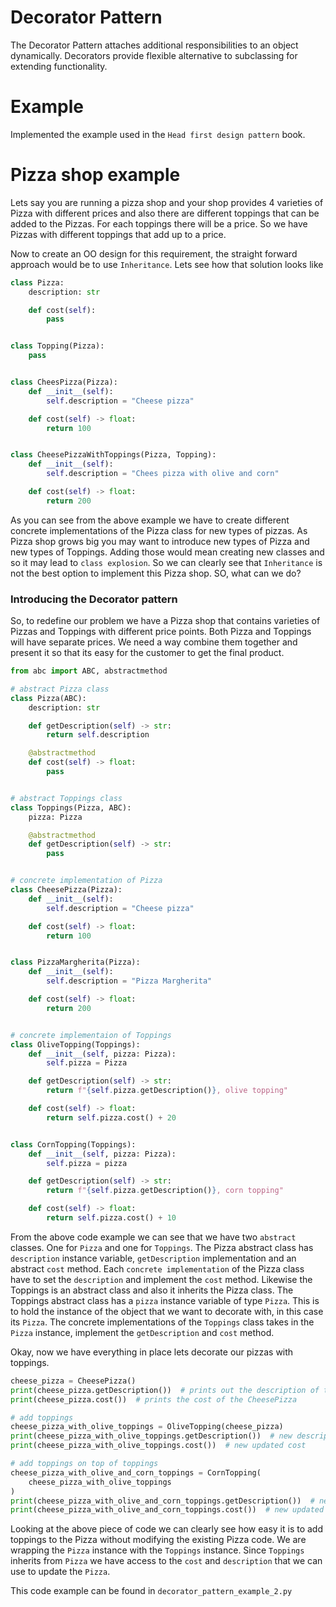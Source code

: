 # Decorator Pattern

The Decorator Pattern attaches additional responsibilities to an object dynamically. Decorators provide flexible alternative to subclassing for extending functionality.

# Example

Implemented the example used in the `Head first design pattern` book.

# Pizza shop example

Lets say you are running a pizza shop and your shop provides 4 varieties of Pizza with different prices and also there are different toppings that can be added to the Pizzas. For each toppings there will be a price. So we have Pizzas with different toppings that add up to a price.

Now to create an OO design for this requirement, the straight forward approach would be to use `Inheritance`. Lets see how that solution looks like
```python
class Pizza:
    description: str

    def cost(self):
        pass


class Topping(Pizza):
    pass


class CheesPizza(Pizza):
    def __init__(self):
        self.description = "Cheese pizza"

    def cost(self) -> float:
        return 100


class CheesePizzaWithToppings(Pizza, Topping):
    def __init__(self):
        self.description = "Chees pizza with olive and corn"

    def cost(self) -> float:
        return 200
```

As you can see from the above example we have to create different concrete implementations of the Pizza class for new types of pizzas. As Pizza shop grows big you may want to introduce new types of Pizza and new types of Toppings. Adding those would mean creating new classes and so it may lead to `class explosion`. So we can clearly see that `Inheritance` is not the best option to implement this Pizza shop. SO, what can we do?

### Introducing the Decorator pattern
So, to redefine our problem we have a Pizza shop that contains varieties of Pizzas and Toppings with different price points. Both Pizza and Toppings will have separate prices. We need a way combine them together and present it so that its easy for the customer to get the final product.
```python
from abc import ABC, abstractmethod

# abstract Pizza class
class Pizza(ABC):
    description: str

    def getDescription(self) -> str:
        return self.description

    @abstractmethod
    def cost(self) -> float:
        pass


# abstract Toppings class
class Toppings(Pizza, ABC):
    pizza: Pizza

    @abstractmethod
    def getDescription(self) -> str:
        pass


# concrete implementation of Pizza
class CheesePizza(Pizza):
    def __init__(self):
        self.description = "Cheese pizza"

    def cost(self) -> float:
        return 100


class PizzaMargherita(Pizza):
    def __init__(self):
        self.description = "Pizza Margherita"

    def cost(self) -> float:
        return 200


# concrete implementaion of Toppings
class OliveTopping(Toppings):
    def __init__(self, pizza: Pizza):
        self.pizza = Pizza

    def getDescription(self) -> str:
        return f"{self.pizza.getDescription()}, olive topping"

    def cost(self) -> float:
        return self.pizza.cost() + 20


class CornTopping(Toppings):
    def __init__(self, pizza: Pizza):
        self.pizza = pizza

    def getDescription(self) -> str:
        return f"{self.pizza.getDescription()}, corn topping"

    def cost(self) -> float:
        return self.pizza.cost() + 10
```

From the above code example we can see that we have two `abstract` classes. One for `Pizza` and one for `Toppings`. The Pizza abstract class has `description` instance variable, `getDescription` implementation and an abstract `cost` method. Each `concrete implementation` of the Pizza class have to set the `description` and implement the `cost` method. Likewise the Toppings is an abstract class and also it inherits the Pizza class. The Toppings abstract class has a `pizza` instance variable of type `Pizza`. This is to hold the instance of the object that we want to decorate with, in this case its `Pizza`.
The concrete implementations of the `Toppings` class takes in the `Pizza` instance, implement the `getDescription` and `cost` method. 

Okay, now we have everything in place lets decorate our pizzas with toppings.
```python
cheese_pizza = CheesePizza()
print(cheese_pizza.getDescription())  # prints out the description of the CheesePizza
print(cheese_pizza.cost())  # prints the cost of the CheesePizza

# add toppings
cheese_pizza_with_olive_toppings = OliveTopping(cheese_pizza)
print(cheese_pizza_with_olive_toppings.getDescription())  # new description
print(cheese_pizza_with_olive_toppings.cost())  # new updated cost

# add toppings on top of toppings
cheese_pizza_with_olive_and_corn_toppings = CornTopping(
    cheese_pizza_with_olive_toppings
)
print(cheese_pizza_with_olive_and_corn_toppings.getDescription())  # new description
print(cheese_pizza_with_olive_and_corn_toppings.cost())  # new updated cost
```

Looking at the above piece of code we can clearly see how easy it is to add toppings to the Pizza without modifying the existing Pizza code. We are wrapping the `Pizza` instance with the `Toppings` instance. Since `Toppings` inherits from `Pizza` we have access to the `cost` and `description` that we can use to update the `Pizza`.

This code example can be found in `decorator_pattern_example_2.py`

